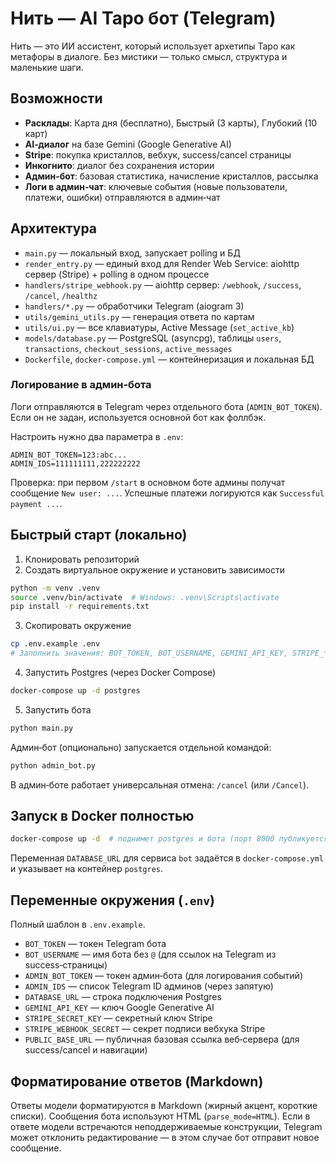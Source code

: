 # Нить — AI Таро бот (Telegram)

Нить — это ИИ ассистент, который использует архетипы Таро как метафоры в диалоге. Без мистики — только смысл, структура и маленькие шаги.

## Возможности

- **Расклады**: Карта дня (бесплатно), Быстрый (3 карты), Глубокий (10 карт)
- **AI‑диалог** на базе Gemini (Google Generative AI)
- **Stripe**: покупка кристаллов, вебхук, success/cancel страницы
- **Инкогнито**: диалог без сохранения истории
- **Админ‑бот**: базовая статистика, начисление кристаллов, рассылка
- **Логи в админ‑чат**: ключевые события (новые пользователи, платежи, ошибки) отправляются в админ‑чат

## Архитектура

- `main.py` — локальный вход, запускает polling и БД
- `render_entry.py` — единый вход для Render Web Service: aiohttp сервер (Stripe) + polling в одном процессе
- `handlers/stripe_webhook.py` — aiohttp сервер: `/webhook`, `/success`, `/cancel`, `/healthz`
- `handlers/*.py` — обработчики Telegram (aiogram 3)
- `utils/gemini_utils.py` — генерация ответа по картам
- `utils/ui.py` — все клавиатуры, Active Message (`set_active_kb`)
- `models/database.py` — PostgreSQL (asyncpg), таблицы `users`, `transactions`, `checkout_sessions`, `active_messages`
- `Dockerfile`, `docker-compose.yml` — контейнеризация и локальная БД

### Логирование в админ‑бота

Логи отправляются в Telegram через отдельного бота (`ADMIN_BOT_TOKEN`). Если он не задан, используется основной бот как фоллбэк.

Настроить нужно два параметра в `.env`:

```
ADMIN_BOT_TOKEN=123:abc...
ADMIN_IDS=111111111,222222222
```

Проверка: при первом `/start` в основном боте админы получат сообщение `New user: ...`. Успешные платежи логируются как `Successful payment ...`.

## Быстрый старт (локально)

1) Клонировать репозиторий
2) Создать виртуальное окружение и установить зависимости
```bash
python -m venv .venv
source .venv/bin/activate  # Windows: .venv\Scripts\activate
pip install -r requirements.txt
```
3) Скопировать окружение
```bash
cp .env.example .env
# Заполнить значения: BOT_TOKEN, BOT_USERNAME, GEMINI_API_KEY, STRIPE_*, ADMIN_IDS, PUBLIC_BASE_URL
```
4) Запустить Postgres (через Docker Compose)
```bash
docker-compose up -d postgres
```
5) Запустить бота
```bash
python main.py
```

Админ‑бот (опционально) запускается отдельной командой:
```bash
python admin_bot.py
```

В админ‑боте работает универсальная отмена: `/cancel` (или `/Cancel`).

## Запуск в Docker полностью

```bash
docker-compose up -d  # поднимет postgres и бота (порт 8000 публикуется)
```
Переменная `DATABASE_URL` для сервиса `bot` задаётся в `docker-compose.yml` и указывает на контейнер `postgres`.

## Переменные окружения (`.env`)

Полный шаблон в `.env.example`.

- `BOT_TOKEN` — токен Telegram бота
- `BOT_USERNAME` — имя бота без `@` (для ссылок на Telegram из success‑страницы)
- `ADMIN_BOT_TOKEN` — токен админ‑бота (для логирования событий)
- `ADMIN_IDS` — список Telegram ID админов (через запятую)
- `DATABASE_URL` — строка подключения Postgres
- `GEMINI_API_KEY` — ключ Google Generative AI
- `STRIPE_SECRET_KEY` — секретный ключ Stripe
- `STRIPE_WEBHOOK_SECRET` — секрет подписи вебхука Stripe
- `PUBLIC_BASE_URL` — публичная базовая ссылка веб‑сервера (для success/cancel и навигации)

## Форматирование ответов (Markdown)

Ответы модели форматируются в Markdown (жирный акцент, короткие списки). Сообщения бота используют HTML (`parse_mode=HTML`). Если в ответе модели встречаются неподдерживаемые конструкции, Telegram может отклонить редактирование — в этом случае бот отправит новое сообщение.